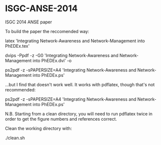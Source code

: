 ISGC-ANSE-2014
==============

ISGC 2014 ANSE paper

To build the paper the reccomended way:

latex 'Integrating Network-Awareness and Network-Management into PhEDEx.tex'

dvips -Ppdf -z -G0 'Integrating Network-Awareness and Network-Management into PhEDEx.dvi' -o

ps2pdf -z -sPAPERSIZE=A4 'Integrating Network-Awareness and Network-Management into PhEDEx.ps'

...but I find that doesn't work well. It works with pdflatex, though that's not recommended:

ps2pdf -z -sPAPERSIZE=A4 'Integrating Network-Awareness and Network-Management into PhEDEx.ps'

N.B. Starting from a clean directory, you will need to run pdflatex twice in order to get the figure numbers and references correct.

Clean the working directory with:

./clean.sh
